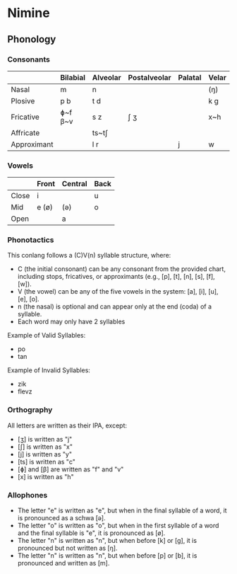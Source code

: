 # Nimine
 
## Phonology

### Consonants

|             | Bilabial | Alveolar | Postalveolar | Palatal | Velar |
|-------------|----------|----------|--------------|---------|-------|
| Nasal       | m        | n        |              |         | (ŋ)   |
| Plosive     | p b      | t d      |              |         | k g   |
| Fricative   | ɸ\~f β\~v| s z      | ʃ ʒ          |         | x\~h  |
| Affricate   |          | ts\~tʃ   |              |         |       |
| Approximant |          | l r      |              | j       | w     |

### Vowels

|       | Front | Central | Back |
|-------|-------|---------|------|
| Close | i     |         | u    |
| Mid   | e (ø) | (ə)     | o    |
| Open  |       | a       |      |

### Phonotactics

This conlang follows a (C)V(n) syllable structure, where:

* C (the initial consonant) can be any consonant from the provided chart, including stops, fricatives, or approximants (e.g., [p], [t], [n], [s], [f], [w]).
* V (the vowel) can be any of the five vowels in the system: [a], [i], [u], [e], [o].
* n (the nasal) is optional and can appear only at the end (coda) of a syllable.
* Each word may only have 2 syllables

Example of Valid Syllables:

* po
* tan

Example of Invalid Syllables:

* zik
* flevz

### Orthography

All letters are written as their IPA, except:
* [ʒ] is written as "j"
* [ʃ] is written as "x"
* [j] is written as "y"
* [ts] is written as "c"
* [ɸ] and [β] are written as "f" and "v"
* &#x200b;[x] is written as "h"

### Allophones

* The letter "e" is written as "e", but when in the final syllable of a word, it is pronounced as a schwa [ə].
* The letter "o" is written as "o", but when in the first syllable of a word and the final syllable is "e", it is pronounced as [ø].
* The letter "n" is written as "n", but when before [k] or [g], it is pronounced but not written as [ŋ].
* The letter "n" is written as "n", but when before [p] or [b], it is pronounced and written as [m].
